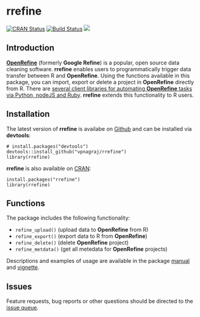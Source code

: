 # rrefine

[![CRAN Status](http://www.r-pkg.org/badges/version/rrefine)](https://cran.r-project.org/package=rrefine)
[![Build Status](https://travis-ci.org/vpnagraj/rrefine.svg?branch=master)](https://travis-ci.org/vpnagraj/rrefine)
![](http://cranlogs.r-pkg.org/badges/rrefine)

## Introduction

[**OpenRefine**](http://openrefine.org/) (formerly **Google Refine**) is a popular, open source data cleaning software. **rrefine** enables users to programmatically trigger data transfer between R and **OpenRefine**. Using the functions available in this package, you can import, export or delete a project in **OpenRefine** directly from R. There are [several client libraries for automating **OpenRefine** tasks via Python, nodeJS and Ruby](https://github.com/OpenRefine/OpenRefine/wiki/Documentation-For-Developers#known-client-libraries-for-refine). **rrefine** extends this functionality to R users.

## Installation

The latest version of **rrefine** is availabe on [Github](https://github.com/vpnagraj/rrefine) and can be installed via **devtools**:

```
# install.packages("devtools")
devtools::install_github("vpnagraj/rrefine")
library(rrefine)
```

**rrefine** is also available on [CRAN](https://cran.r-project.org/web/packages/rrefine/index.html):

```
install.packages("rrefine")
library(rrefine)
```
## Functions

The package includes the following functionality:

- `refine_upload()` (upload data to **OpenRefine** from R)
- `refine_export()` (export data to R from **OpenRefine**)
- `refine_delete()` (delete **OpenRefine** project)
- `refine_metdata()` (get all metedata for **OpenRefine** projects)

Descriptions and examples of usage are available in the package [manual](https://cran.r-project.org/web/packages/rrefine/rrefine.pdf) and [vignette](https://cran.r-project.org/web/packages/rrefine/vignettes/rrefine-vignette.html).

## Issues

Feature requests, bug reports or other questions should be directed to the [issue queue](https://github.com/vpnagraj/rrefine/issues). 
